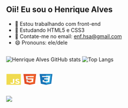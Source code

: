 ## Oii! Eu sou o Henrique Alves

- 🔭 Estou trabalhando com front-end
- 🌱 Estudando HTML5 e CSS3
- 💬 Contate-me no email: enf.hsa@gmail.com
- 😄 Pronouns: ele/dele

##
  
![Henrique Alves GitHub stats](https://github-readme-stats.vercel.app/api?username=alveshenri&show_icons=true&theme=algolia)
![Top Langs](https://github-readme-stats.vercel.app/api/top-langs/?username=alveshenri&layout=compact&theme=algolia)

<div style="display: inline_block"><br>
  <img align="center" alt="Henrique-Js" height="30" width="40" src="https://raw.githubusercontent.com/devicons/devicon/master/icons/javascript/javascript-plain.svg"> 
  <img align="center" alt="Henrqiue-HTML" height="30" width="40" src="https://raw.githubusercontent.com/devicons/devicon/master/icons/html5/html5-original.svg">
  <img align="center" alt="Henrique-CSS" height="30" width="40" src="https://raw.githubusercontent.com/devicons/devicon/master/icons/css3/css3-original.svg">
</div>

##

<div> 
  <a href = "mailto:enf.hsa@gmail.com"><img src="https://img.shields.io/badge/-Gmail-%23333?style=for-the-badge&logo=gmail&logoColor=white" target="_blank"></a> 
</div>

##
